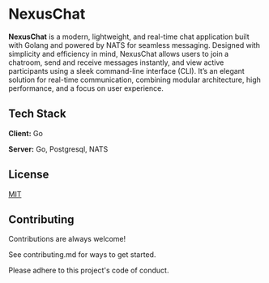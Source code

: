# NexusChat
**NexusChat** is a modern, lightweight, and real-time chat application built with Golang and powered by NATS for seamless messaging. Designed with simplicity and efficiency in mind, NexusChat allows users to join a chatroom, send and receive messages instantly, and view active participants using a sleek command-line interface (CLI). It’s an elegant solution for real-time communication, combining modular architecture, high performance, and a focus on user experience.
## Tech Stack

**Client:** Go

**Server:** Go, Postgresql, NATS


## License

[MIT](https://choosealicense.com/licenses/mit/)


## Contributing

Contributions are always welcome!

See contributing.md for ways to get started.

Please adhere to this project's code of conduct.
